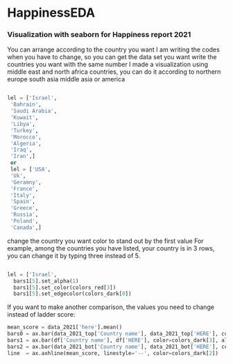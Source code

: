 # HappinessEDA
### Visualization with seaborn for Happiness report 2021
You can arrange according to the country you want
I am writing the codes when you have to change, so you can get the data set you want
write the countries you want with the same number 
I made a visualization using middle east and north africa countries, you can do it according to northern europe south asia middle asia or america


```python

lel = ['Israel',
 'Bahrain',
 'Saudi Arabia',
 'Kuwait',
 'Libya',
 'Turkey',
 'Morocco',
 'Algeria',
 'Iraq',
 'Iran',]
 or
 lel = ['USA',
 'Uk',
 'Geramny',
 'France',
 'Italy',
 'Spain',
 'Greece',
 'Russia',
 'Poland',
 'Canada',]
```
change the country you want color to stand out by the first value
For example, among the countries you have listed, your country is in 3 rows, you can change it by typing three instead of 5.

```python

lel = ['Israel',
  bars1[5].set_alpha(1)
  bars1[5].set_color(colors_red[3])
  bars1[5].set_edgecolor(colors_dark[0])

```
If you want to make another comparison, the values ​​you need to change instead of ladder score:


```python
mean_score = data_2021['here'].mean()
bars0 = ax.bar(data_2021_top['Country name'], data_2021_top['HERE'], color=colors_blue[0], alpha=0.6, edgecolor=colors_dark[0])
bars1 = ax.bar(df['Country name'], df['HERE'], color=colors_dark[3], alpha=0.4, edgecolor=colors_dark[0])
bars2 = ax.bar(data_2021_bot['Country name'], data_2021_bot['HERE'], color=colors_red[0], alpha=0.6, edgecolor=colors_dark[0])
line  = ax.axhline(mean_score, linestyle='--', color=colors_dark[2])

```
